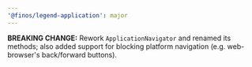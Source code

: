 ```yaml
---
'@finos/legend-application': major
---
```


**BREAKING CHANGE:** Rework `ApplicationNavigator` and renamed its methods; also added support for blocking platform navigation (e.g. web-browser's back/forward buttons).
